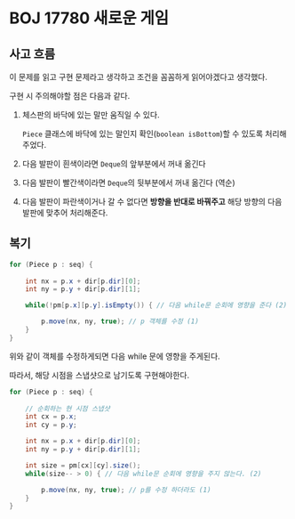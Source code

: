 # BOJ 17780 새로운 게임

## 사고 흐름

이 문제를 읽고 구현 문제라고 생각하고 조건을 꼼꼼하게 읽어야겠다고 생각했다.

구현 시 주의해야할 점은 다음과 같다.

1. 체스판의 바닥에 있는 말만 움직일 수 있다.
   
   `Piece` 클래스에 바닥에 있는 말인지 확인(`boolean isBottom`)할 수 있도록 처리해주었다.

2. 다음 발판이 흰색이라면 `Deque`의 앞부분에서 꺼내 옮긴다 

3. 다음 발판이 빨간색이라면 `Deque`의 뒷부분에서 꺼내 옮긴다 (역순)

4. 다음 발판이 파란색이거나 갈 수 없다면 **방향을 반대로 바꿔주고** 해당 방향의 다음 발판에 맞추어 처리해준다.

## 복기
```java
for (Piece p : seq) {
    
    int nx = p.x + dir[p.dir][0];
    int ny = p.y + dir[p.dir][1];

    while(!pm[p.x][p.y].isEmpty()) { // 다음 while문 순회에 영향을 준다 (2) 

        p.move(nx, ny, true); // p 객체를 수정 (1)
    }
}
```

위와 같이 객체를 수정하게되면 다음 while 문에 영향을 주게된다.

따라서, 해당 시점을 스냅샷으로 남기도록 구현해야한다.

```java
for (Piece p : seq) {
    
    // 순회하는 현 시점 스냅샷
    int cx = p.x;
    int cy = p.y;

    int nx = p.x + dir[p.dir][0];
    int ny = p.y + dir[p.dir][1];

    int size = pm[cx][cy].size();
    while(size-- > 0) { // 다음 while문 순회에 영향을 주지 않는다. (2) 

        p.move(nx, ny, true); // p를 수정 하더라도 (1)
    }
}
```